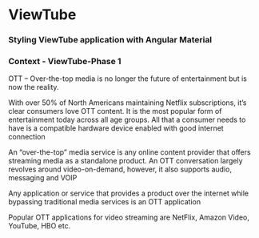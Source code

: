 # ViewTube

### Styling ViewTube application with Angular Material

### Context - ViewTube-Phase 1

OTT – Over-the-top media is no longer the future of entertainment but is now the reality.​

With over 50% of North Americans maintaining Netflix subscriptions, it’s clear consumers love OTT content. It is the most popular form of entertainment today across all age groups. All that a consumer needs to have is a compatible hardware device enabled with good internet connection​

An “over-the-top” media service is any online content provider that offers streaming media as a standalone product.  An OTT conversation largely revolves around video-on-demand, however, it also supports audio, messaging and VOIP​

Any application or service that provides a product over the internet while bypassing traditional media services is an OTT application​

Popular OTT applications for video streaming are NetFlix, Amazon Video, YouTube, HBO etc.​

